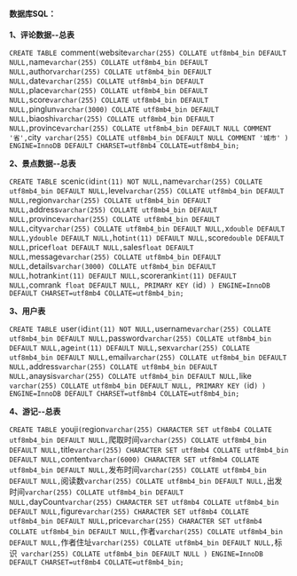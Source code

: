 #### 数据库SQL：

**1、评论数据--总表**

`CREATE TABLE `comment` (
  `website` varchar(255) COLLATE utf8mb4_bin DEFAULT NULL,
  `name` varchar(255) COLLATE utf8mb4_bin DEFAULT NULL,
  `author` varchar(255) COLLATE utf8mb4_bin DEFAULT NULL,
  `date` varchar(255) COLLATE utf8mb4_bin DEFAULT NULL,
  `place` varchar(255) COLLATE utf8mb4_bin DEFAULT NULL,
  `score` varchar(255) COLLATE utf8mb4_bin DEFAULT NULL,
  `pinglun` varchar(3000) COLLATE utf8mb4_bin DEFAULT NULL,
  `biaoshi` varchar(255) COLLATE utf8mb4_bin DEFAULT NULL,
  `province` varchar(255) COLLATE utf8mb4_bin DEFAULT NULL COMMENT '省',
  `city` varchar(255) COLLATE utf8mb4_bin DEFAULT NULL COMMENT '城市'
) ENGINE=InnoDB DEFAULT CHARSET=utf8mb4 COLLATE=utf8mb4_bin;`

**2、景点数据--总表**

`CREATE TABLE `scenic` (
  `id` int(11) NOT NULL,
  `name` varchar(255) COLLATE utf8mb4_bin DEFAULT NULL,
  `level` varchar(255) COLLATE utf8mb4_bin DEFAULT NULL,
  `region` varchar(255) COLLATE utf8mb4_bin DEFAULT NULL,
  `address` varchar(255) COLLATE utf8mb4_bin DEFAULT NULL,
  `province` varchar(255) COLLATE utf8mb4_bin DEFAULT NULL,
  `city` varchar(255) COLLATE utf8mb4_bin DEFAULT NULL,
  `x` double DEFAULT NULL,
  `y` double DEFAULT NULL,
  `hot` int(11) DEFAULT NULL,
  `score` double DEFAULT NULL,
  `price` float DEFAULT NULL,
  `sales` float DEFAULT NULL,
  `message` varchar(255) COLLATE utf8mb4_bin DEFAULT NULL,
  `details` varchar(3000) COLLATE utf8mb4_bin DEFAULT NULL,
  `hotrank` int(11) DEFAULT NULL,
  `scorerank` int(11) DEFAULT NULL,
  `comrank` float DEFAULT NULL,
  PRIMARY KEY (`id`)
) ENGINE=InnoDB DEFAULT CHARSET=utf8mb4 COLLATE=utf8mb4_bin;`

**3、用户表**

`CREATE TABLE `user` (
  `id` int(11) NOT NULL,
  `username` varchar(255) COLLATE utf8mb4_bin DEFAULT NULL,
  `password` varchar(255) COLLATE utf8mb4_bin DEFAULT NULL,
  `age` int(11) DEFAULT NULL,
  `sex` varchar(255) COLLATE utf8mb4_bin DEFAULT NULL,
  `email` varchar(255) COLLATE utf8mb4_bin DEFAULT NULL,
  `address` varchar(255) COLLATE utf8mb4_bin DEFAULT NULL,
  `anaysis` varchar(255) COLLATE utf8mb4_bin DEFAULT NULL,
  `like` varchar(255) COLLATE utf8mb4_bin DEFAULT NULL,
  PRIMARY KEY (`id`)
) ENGINE=InnoDB DEFAULT CHARSET=utf8mb4 COLLATE=utf8mb4_bin;`

**4、游记--总表**

`CREATE TABLE `youji` (
  `region` varchar(255) CHARACTER SET utf8mb4 COLLATE utf8mb4_bin DEFAULT NULL,
  `爬取时间` varchar(255) COLLATE utf8mb4_bin DEFAULT NULL,
  `title` varchar(255) CHARACTER SET utf8mb4 COLLATE utf8mb4_bin DEFAULT NULL,
  `content` varchar(6000) CHARACTER SET utf8mb4 COLLATE utf8mb4_bin DEFAULT NULL,
  `发布时间` varchar(255) COLLATE utf8mb4_bin DEFAULT NULL,
  `阅读数` varchar(255) COLLATE utf8mb4_bin DEFAULT NULL,
  `出发时间` varchar(255) COLLATE utf8mb4_bin DEFAULT NULL,
  `dayCount` varchar(255) CHARACTER SET utf8mb4 COLLATE utf8mb4_bin DEFAULT NULL,
  `figure` varchar(255) CHARACTER SET utf8mb4 COLLATE utf8mb4_bin DEFAULT NULL,
  `price` varchar(255) CHARACTER SET utf8mb4 COLLATE utf8mb4_bin DEFAULT NULL,
  `作者` varchar(255) COLLATE utf8mb4_bin DEFAULT NULL,
  `作者住址` varchar(255) COLLATE utf8mb4_bin DEFAULT NULL,
  `标识` varchar(255) COLLATE utf8mb4_bin DEFAULT NULL
) ENGINE=InnoDB DEFAULT CHARSET=utf8mb4 COLLATE=utf8mb4_bin;`

